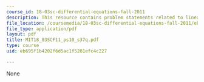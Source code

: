 ```yaml
---
course_id: 18-03sc-differential-equations-fall-2011
description: This resource contains problem statements related to linearization.
file_location: /coursemedia/18-03sc-differential-equations-fall-2011/eb695f1b4202f6d5ac1f5281efc4c227_MIT18_03SCF11_ps10_s37q.pdf
file_type: application/pdf
layout: pdf
title: MIT18_03SCF11_ps10_s37q.pdf
type: course
uid: eb695f1b4202f6d5ac1f5281efc4c227

---
```

None
